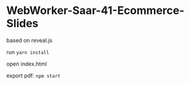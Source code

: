 # WebWorker-Saar-41-Ecommerce-Slides

based on reveal.js

run `yarn install`

open index.html 

export pdf: `npm start`